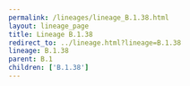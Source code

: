 ```yaml
---
permalink: /lineages/lineage_B.1.38.html
layout: lineage_page
title: Lineage B.1.38
redirect_to: ../lineage.html?lineage=B.1.38
lineage: B.1.38
parent: B.1
children: ['B.1.38']
---
```

